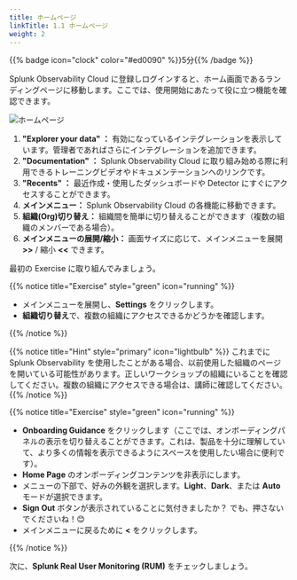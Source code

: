 ```yaml
---
title: ホームページ
linkTitle: 1.1 ホームページ
weight: 2
---
```


{{% badge icon="clock" color="#ed0090" %}}5分{{% /badge %}}

Splunk Observability Cloud に登録しログインすると、ホーム画面であるランディングページに移動します。ここでは、使用開始にあたって役に立つ機能を確認できます。

![ホームページ](../images/home-screen.png)

1. **"Explorer your data" ：** 有効になっているインテグレーションを表示しています。管理者であればさらにインテグレーションを追加できます。
2. **"Documentation" ：** Splunk Observability Cloud に取り組み始める際に利用できるトレーニングビデオやドキュメンテーションへのリンクです。
3. **"Recents" ：** 最近作成・使用したダッシュボードや Detector にすぐにアクセスすることができます。
4. **メインメニュー：** Splunk Observability Cloud の各機能に移動できます。
5. **組織(Org)切り替え：** 組織間を簡単に切り替えることができます（複数の組織のメンバーである場合）。
6. **メインメニューの展開/縮小：** 画面サイズに応じて、メインメニューを展開 **>>** / 縮小 **<<** できます。

最初の Exercise に取り組んでみましょう。

{{% notice title="Exercise" style="green" icon="running" %}}

* メインメニューを展開し、**Settings** をクリックします。
* **組織切り替え**で、複数の組織にアクセスできるかどうかを確認します。

{{% /notice %}}

{{% notice title="Hint" style="primary"  icon="lightbulb" %}}
これまでに Splunk Observability を使用したことがある場合、以前使用した組織のページを開いている可能性があります。正しいワークショップの組織にいることを確認してください。複数の組織にアクセスできる場合は、講師に確認してください。
{{% /notice %}}

{{% notice title="Exercise" style="green" icon="running" %}}

* **Onboarding Guidance** をクリックします（ここでは、オンボーディングパネルの表示を切り替えることができます。これは、製品を十分に理解していて、より多くの情報を表示できるようにスペースを使用したい場合に便利です）。
* **Home Page** のオンボーディングコンテンツを非表示にします。
* メニューの下部で、好みの外観を選択します。**Light**、**Dark**、または **Auto** モードが選択できます。
* **Sign Out** ボタンが表示されていることに気付きましたか？ でも、押さないでくださいね！😊
* メインメニューに戻るために **<** をクリックします。

{{% /notice %}}

次に、**Splunk Real User Monitoring (RUM)** をチェックしましょう。